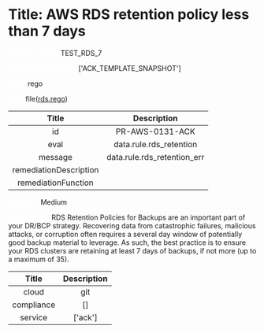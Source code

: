 



# Title: AWS RDS retention policy less than 7 days


***<font color="white">Master Test Id:</font>*** TEST_RDS_7

***<font color="white">Master Snapshot Id:</font>*** ['ACK_TEMPLATE_SNAPSHOT']

***<font color="white">type:</font>*** rego

***<font color="white">rule:</font>*** file([rds.rego])  
  
  
  
  

|Title|Description|
| :---: | :---: |
|id|PR-AWS-0131-ACK|
|eval|data.rule.rds_retention|
|message|data.rule.rds_retention_err|
|remediationDescription||
|remediationFunction||


***<font color="white">Severity:</font>*** Medium

***<font color="white">Description:</font>*** RDS Retention Policies for Backups are an important part of your DR/BCP strategy. Recovering data from catastrophic failures, malicious attacks, or corruption often requires a several day window of potentially good backup material to leverage. As such, the best practice is to ensure your RDS clusters are retaining at least 7 days of backups, if not more (up to a maximum of 35).  
  
  

|Title|Description|
| :---: | :---: |
|cloud|git|
|compliance|[]|
|service|['ack']|



[rds.rego]: https://github.com/prancer-io/prancer-compliance-test/tree/master/aws/ack/rds.rego

